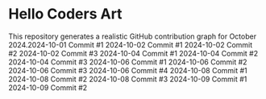 # Hello Coders Art

This repository generates a realistic GitHub contribution graph for October 2024.2024-10-01 Commit #1
2024-10-02 Commit #1
2024-10-02 Commit #2
2024-10-02 Commit #3
2024-10-04 Commit #1
2024-10-04 Commit #2
2024-10-04 Commit #3
2024-10-06 Commit #1
2024-10-06 Commit #2
2024-10-06 Commit #3
2024-10-06 Commit #4
2024-10-08 Commit #1
2024-10-08 Commit #2
2024-10-08 Commit #3
2024-10-09 Commit #1
2024-10-09 Commit #2
